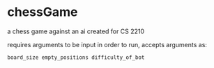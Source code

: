 # chessGame
a chess game against an ai created for CS 2210
  
requires arguments to be input in order to run, accepts arguments as:
  
    board_size empty_positions difficulty_of_bot
